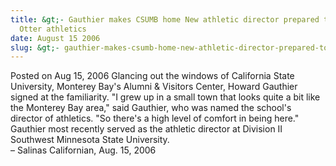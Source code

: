 ```yaml
---
title: &gt;- Gauthier makes CSUMB home New athletic director prepared to elevate
  Otter athletics
date: August 15 2006
slug: &gt;- gauthier-makes-csumb-home-new-athletic-director-prepared-to-elevate-otter-athletics
---
```


 



<span class="date">Posted on Aug 15, 2006    </span>
Glancing out the windows of California State University, Monterey
Bay&apos;s Alumni &amp; Visitors Center, Howard Gauthier signed at the
familiarity. &quot;I grew up in a small town that looks quite a bit like
the Monterey Bay area,&quot; said Gauthier, who was named the school&apos;s
director of athletics. &quot;So there&apos;s a high level of comfort in being
here.&quot; Gauthier most recently served as the athletic director at
Division II Southwest Minnesota State University.<br>
&#x2013; Salinas Californian, Aug. 15, 2006<br/></br>




 
